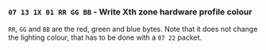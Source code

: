### `07 13 1X 01 RR GG BB` - Write Xth zone hardware profile colour

`RR`, `GG` and `BB` are the red, green and blue bytes. Note that it does not change the lighting colour, that has to be done with a `07 22` packet.
